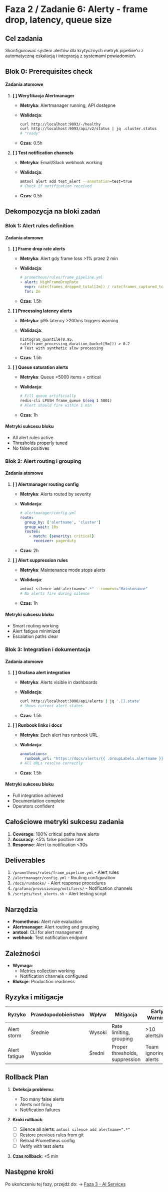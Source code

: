 # Faza 2 / Zadanie 6: Alerty - frame drop, latency, queue size

## Cel zadania

Skonfigurować system alertów dla krytycznych metryk pipeline'u z automatyczną eskalacją i integracją z systemami powiadomień.

## Blok 0: Prerequisites check

#### Zadania atomowe

1. **[ ] Weryfikacja Alertmanager**
   - **Metryka**: Alertmanager running, API dostępne
   - **Walidacja**:

     ```bash
     curl http://localhost:9093/-/healthy
     curl http://localhost:9093/api/v2/status | jq .cluster.status
     # "ready"
     ```

   - **Czas**: 0.5h

2. **[ ] Test notification channels**
   - **Metryka**: Email/Slack webhook working
   - **Walidacja**:

     ```bash
     amtool alert add test_alert --annotation=test=true
     # Check if notification received
     ```

   - **Czas**: 0.5h

## Dekompozycja na bloki zadań

### Blok 1: Alert rules definition

#### Zadania atomowe

1. **[ ] Frame drop rate alerts**
   - **Metryka**: Alert gdy frame loss >1% przez 2 min
   - **Walidacja**:

     ```yaml
     # prometheus/rules/frame_pipeline.yml
     - alert: HighFrameDropRate
       expr: rate(frames_dropped_total[2m]) / rate(frames_captured_total[2m]) > 0.01
       for: 2m
     ```

   - **Czas**: 1.5h

2. **[ ] Processing latency alerts**
   - **Metryka**: p95 latency >200ms triggers warning
   - **Walidacja**:

     ```promql
     histogram_quantile(0.95, rate(frame_processing_duration_bucket[5m])) > 0.2
     # Test with synthetic slow processing
     ```

   - **Czas**: 1.5h

3. **[ ] Queue saturation alerts**
   - **Metryka**: Queue >5000 items = critical
   - **Walidacja**:

     ```bash
     # Fill queue artificially
     redis-cli LPUSH frame_queue $(seq 1 5001)
     # Alert should fire within 1 min
     ```

   - **Czas**: 1h

#### Metryki sukcesu bloku

- All alert rules active
- Thresholds properly tuned
- No false positives

### Blok 2: Alert routing i grouping

#### Zadania atomowe

1. **[ ] Alertmanager routing config**
   - **Metryka**: Alerts routed by severity
   - **Walidacja**:

     ```yaml
     # alertmanager/config.yml
     route:
       group_by: ['alertname', 'cluster']
       group_wait: 10s
       routes:
         - match: {severity: critical}
           receiver: pagerduty
     ```

   - **Czas**: 2h

2. **[ ] Alert suppression rules**
   - **Metryka**: Maintenance mode stops alerts
   - **Walidacja**:

     ```bash
     amtool silence add alertname=".*" --comment="Maintenance"
     # No alerts fire during silence
     ```

   - **Czas**: 1h

#### Metryki sukcesu bloku

- Smart routing working
- Alert fatigue minimized
- Escalation paths clear

### Blok 3: Integration i dokumentacja

#### Zadania atomowe

1. **[ ] Grafana alert integration**
   - **Metryka**: Alerts visible in dashboards
   - **Walidacja**:

     ```bash
     curl http://localhost:3000/api/alerts | jq '.[].state'
     # Shows current alert states
     ```

   - **Czas**: 1.5h

2. **[ ] Runbook links i docs**
   - **Metryka**: Each alert has runbook URL
   - **Walidacja**:

     ```yaml
     annotations:
       runbook_url: "https://docs/alerts/{{ .GroupLabels.alertname }}"
     # All URLs resolve correctly
     ```

   - **Czas**: 1.5h

#### Metryki sukcesu bloku

- Full integration achieved
- Documentation complete
- Operators confident

## Całościowe metryki sukcesu zadania

1. **Coverage**: 100% critical paths have alerts
2. **Accuracy**: <5% false positive rate
3. **Response**: Alert to notification <30s

## Deliverables

1. `/prometheus/rules/frame_pipeline.yml` - Alert rules
2. `/alertmanager/config.yml` - Routing configuration
3. `/docs/runbooks/` - Alert response procedures
4. `/grafana/provisioning/notifiers/` - Notification channels
5. `/scripts/test_alerts.sh` - Alert testing script

## Narzędzia

- **Prometheus**: Alert rule evaluation
- **Alertmanager**: Alert routing and grouping
- **amtool**: CLI for alert management
- **webhook**: Test notification endpoint

## Zależności

- **Wymaga**:
  - Metrics collection working
  - Notification channels configured
- **Blokuje**: Production readiness

## Ryzyka i mitigacje

| Ryzyko | Prawdopodobieństwo | Wpływ | Mitigacja | Early Warning |
|--------|-------------------|-------|-----------|---------------|
| Alert storm | Średnie | Wysoki | Rate limiting, grouping | >10 alerts/min |
| Alert fatigue | Wysokie | Średni | Proper thresholds, suppression | Team ignoring alerts |

## Rollback Plan

1. **Detekcja problemu**:
   - Too many false alerts
   - Alerts not firing
   - Notification failures

2. **Kroki rollback**:
   - [ ] Silence all alerts: `amtool silence add alertname=".*"`
   - [ ] Restore previous rules from git
   - [ ] Reload Prometheus config
   - [ ] Verify with test alerts

3. **Czas rollback**: <5 min

## Następne kroki

Po ukończeniu tej fazy, przejdź do:
→ [Faza 3 - AI Services](../faza-3-ai-services/02-object-detection.md)
